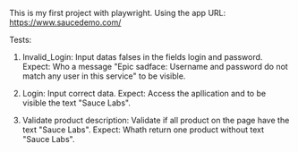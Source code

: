 This is my first project with playwright. 
Using the app URL: https://www.saucedemo.com/

Tests:

1. Invalid_Login: Input datas falses in the fields login and password.
Expect: Who a message "Epic sadface: Username and password do not match any user in this service" to be visible.

2. Login: Input correct data.
Expect: Access the apllication and to be visible the text "Sauce Labs".

3. Validate product description: Validate if all product on the page have the text "Sauce Labs".
Expect: Whath return one product without text "Sauce Labs".

